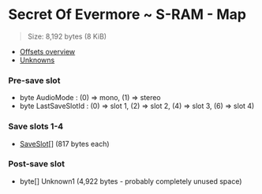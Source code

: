 ﻿# Secret Of Evermore ~ S-RAM - Map

> Size: 8,192 bytes (8 KiB)

* [Offsets overview](SRAM-Offsets.md)
* [Unknowns](SRAM-Unknowns.md)

### Pre-save slot
* byte AudioMode : (0) => mono, (1) => stereo
* byte LastSaveSlotId : (0) => slot 1, (2) => slot 2, (4) => slot 3, (6) => slot 4)

### Save slots 1-4
* [SaveSlot](SaveSlot.md)[]  (817 bytes each)

### Post-save slot
* byte[] Unknown1 (4,922 bytes - probably completely unused space)
